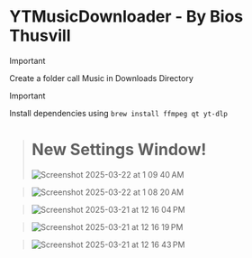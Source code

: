 # YTMusicDownloader - By Bios Thusvill

> [!IMPORTANT]
> Create a folder call Music in Downloads Directory

> [!IMPORTANT]
> Install dependencies  using ``` brew install ffmpeg qt yt-dlp ```

> # New Settings Window!
> ![Screenshot 2025-03-22 at 1 09 40 AM](https://github.com/user-attachments/assets/6539d6f9-e6c0-4e40-a445-033faa9f5ba5)

> ![Screenshot 2025-03-22 at 1 08 20 AM](https://github.com/user-attachments/assets/2fa94e1b-3548-48ec-9c88-ae43b5012fd8)

> ![Screenshot 2025-03-21 at 12 16 04 PM](https://github.com/user-attachments/assets/94c52e43-190f-460b-a995-01ada5014624)

> ![Screenshot 2025-03-21 at 12 16 19 PM](https://github.com/user-attachments/assets/327ba875-d7af-42a6-b9a8-a543ef7c8b63)

> ![Screenshot 2025-03-21 at 12 16 43 PM](https://github.com/user-attachments/assets/0f33d6d5-d607-4139-8b39-71844caf40f0)

